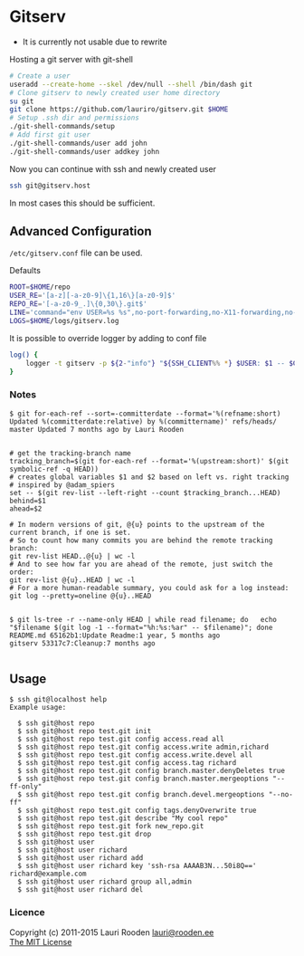 Gitserv
=======

* It is currently not usable due to rewrite

Hosting a git server with git-shell


```sh
# Create a user
useradd --create-home --skel /dev/null --shell /bin/dash git
# Clone gitserv to newly created user home directory
su git
git clone https://github.com/lauriro/gitserv.git $HOME
# Setup .ssh dir and permissions
./git-shell-commands/setup
# Add first git user
./git-shell-commands/user add john
./git-shell-commands/user addkey john
```

Now you can continue with ssh and newly created user

```sh
ssh git@gitserv.host
```

In most cases this should be sufficient.

Advanced Configuration
----------------------

`/etc/gitserv.conf` file can be used.

Defaults

```sh
ROOT=$HOME/repo
USER_RE='[a-z][-a-z0-9]\{1,16\}[a-z0-9]$'
REPO_RE='[-a-z0-9_.]\{0,30\}.git$'
LINE='command="env USER=%s %s",no-port-forwarding,no-X11-forwarding,no-agent-forwarding,no-pty %s\n'
LOGS=$HOME/logs/gitserv.log
```

It is possible to override logger by adding to conf file

```sh
log() {
	logger -t gitserv -p ${2-"info"} "${SSH_CLIENT%% *} $USER: $1 -- $CMD"
}
```


### Notes


```
$ git for-each-ref --sort=-committerdate --format='%(refname:short) Updated %(committerdate:relative) by %(committername)' refs/heads/
master Updated 7 months ago by Lauri Rooden


# get the tracking-branch name
tracking_branch=$(git for-each-ref --format='%(upstream:short)' $(git symbolic-ref -q HEAD))
# creates global variables $1 and $2 based on left vs. right tracking
# inspired by @adam_spiers
set -- $(git rev-list --left-right --count $tracking_branch...HEAD)
behind=$1
ahead=$2

# In modern versions of git, @{u} points to the upstream of the current branch, if one is set.
# So to count how many commits you are behind the remote tracking branch:
git rev-list HEAD..@{u} | wc -l
# And to see how far you are ahead of the remote, just switch the order:
git rev-list @{u}..HEAD | wc -l
# For a more human-readable summary, you could ask for a log instead:
git log --pretty=oneline @{u}..HEAD


$ git ls-tree -r --name-only HEAD | while read filename; do   echo "$filename $(git log -1 --format="%h:%s:%ar" -- $filename)"; done
README.md 65162b1:Update Readme:1 year, 5 months ago
gitserv 53317c7:Cleanup:7 months ago


```



Usage
-----

    $ ssh git@localhost help
    Example usage:
    
      $ ssh git@host repo
      $ ssh git@host repo test.git init
      $ ssh git@host repo test.git config access.read all
      $ ssh git@host repo test.git config access.write admin,richard
      $ ssh git@host repo test.git config access.write.devel all
      $ ssh git@host repo test.git config access.tag richard
      $ ssh git@host repo test.git config branch.master.denyDeletes true
      $ ssh git@host repo test.git config branch.master.mergeoptions "--ff-only"
      $ ssh git@host repo test.git config branch.devel.mergeoptions "--no-ff"
      $ ssh git@host repo test.git config tags.denyOverwrite true
      $ ssh git@host repo test.git describe "My cool repo"
      $ ssh git@host repo test.git fork new_repo.git
      $ ssh git@host repo test.git drop
      $ ssh git@host user
      $ ssh git@host user richard
      $ ssh git@host user richard add
      $ ssh git@host user richard key 'ssh-rsa AAAAB3N...50i8Q==' richard@example.com
      $ ssh git@host user richard group all,admin
      $ ssh git@host user richard del


### Licence

Copyright (c) 2011-2015 Lauri Rooden <lauri@rooden.ee>  
[The MIT License](http://lauri.rooden.ee/mit-license.txt)


